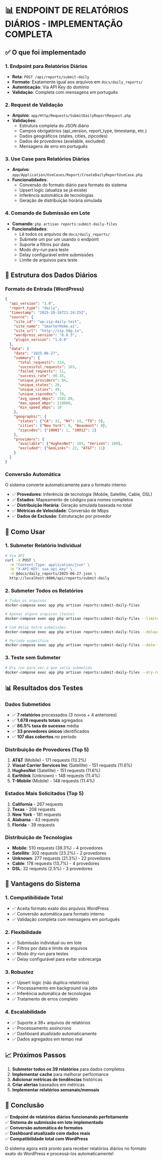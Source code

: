 # 📊 ENDPOINT DE RELATÓRIOS DIÁRIOS - IMPLEMENTAÇÃO COMPLETA

## ✅ O que foi implementado

### 1. **Endpoint para Relatórios Diários**
- **Rota**: `POST /api/reports/submit-daily`
- **Formato**: Exatamente igual aos arquivos em `docs/daily_reports/`
- **Autenticação**: Via API Key do domínio
- **Validação**: Completa com mensagens em português

### 2. **Request de Validação**
- **Arquivo**: `app/Http/Requests/SubmitDailyReportRequest.php`
- **Validações**:
  - Estrutura completa do JSON diário
  - Campos obrigatórios (api_version, report_type, timestamp, etc.)
  - Dados geográficos (states, cities, zipcodes)
  - Dados de provedores (available, excluded)
  - Mensagens de erro em português

### 3. **Use Case para Relatórios Diários**
- **Arquivo**: `app/Application/UseCases/Report/CreateDailyReportUseCase.php`
- **Funcionalidades**:
  - Conversão do formato diário para formato do sistema
  - Upsert logic (atualiza se já existe)
  - Inferência automática de tecnologias
  - Geração de distribuição horária simulada

### 4. **Comando de Submissão em Lote**
- **Comando**: `php artisan reports:submit-daily-files`
- **Funcionalidades**:
  - Lê todos os arquivos de `docs/daily_reports/`
  - Submete um por um usando o endpoint
  - Suporte a filtros por data
  - Modo dry-run para teste
  - Delay configurável entre submissões
  - Limite de arquivos para teste

## 🎯 Estrutura dos Dados Diários

### **Formato de Entrada (WordPress)**
```json
{
  "api_version": "1.0",
  "report_type": "daily",
  "timestamp": "2025-10-16T21:24:25Z",
  "source": {
    "site_id": "wp-zip-daily-test",
    "site_name": "SmarterHome.ai",
    "site_url": "http://zip.50g.io",
    "wordpress_version": "6.8.3",
    "plugin_version": "1.0.0"
  },
  "data": {
    "date": "2025-06-27",
    "summary": {
      "total_requests": 114,
      "successful_requests": 103,
      "failed_requests": 11,
      "success_rate": 90.35,
      "unique_providers": 84,
      "unique_states": 20,
      "unique_cities": 49,
      "unique_zipcodes": 70,
      "avg_speed_mbps": 1502.89,
      "max_speed_mbps": 219000,
      "min_speed_mbps": 10
    },
    "geographic": {
      "states": {"CA": 32, "NY": 14, "TX": 9},
      "cities": {"New York": 9, "Beaumont": 8},
      "zipcodes": {"10001": 1, "10012": 1}
    },
    "providers": {
      "available": {"HughesNet": 103, "Verizon": 100},
      "excluded": {"GeoLinks": 22, "AT&T": 11}
    }
  }
}
```

### **Conversão Automática**
O sistema converte automaticamente para o formato interno:
- ✅ **Provedores**: Inferência de tecnologia (Mobile, Satellite, Cable, DSL)
- ✅ **Estados**: Mapeamento de códigos para nomes completos
- ✅ **Distribuição Horária**: Geração simulada baseada no total
- ✅ **Métricas de Velocidade**: Conversão de Mbps
- ✅ **Dados de Exclusão**: Estruturação por provedor

## 🚀 Como Usar

### **1. Submeter Relatório Individual**
```bash
# Via API
curl -X POST \
  -H "Content-Type: application/json" \
  -H "X-API-KEY: sua_api_key" \
  -d @docs/daily_reports/2025-06-27.json \
  http://localhost:8006/api/reports/submit-daily
```

### **2. Submeter Todos os Relatórios**
```bash
# Todos os arquivos
docker-compose exec app php artisan reports:submit-daily-files

# Apenas alguns arquivos (teste)
docker-compose exec app php artisan reports:submit-daily-files --limit=5

# Com delay entre submissões
docker-compose exec app php artisan reports:submit-daily-files --delay=2

# Período específico
docker-compose exec app php artisan reports:submit-daily-files --date-from=2025-07-01 --date-to=2025-07-31
```

### **3. Teste sem Submeter**
```bash
# Dry run para ver o que seria submetido
docker-compose exec app php artisan reports:submit-daily-files --dry-run --limit=3
```

## 📊 Resultados dos Testes

### **Dados Submetidos**
- ✅ **7 relatórios** processados (3 novos + 4 anteriores)
- ✅ **1.678 requests totais** agregados
- ✅ **86.5% taxa de sucesso** média
- ✅ **33 provedores únicos** identificados
- ✅ **107 dias cobertos** no período

### **Distribuição de Provedores** (Top 5)
1. **AT&T** (Mobile) - 171 requests (13.2%)
2. **Viasat Carrier Services Inc** (Satellite) - 151 requests (11.6%)
3. **HughesNet** (Satellite) - 151 requests (11.6%)
4. **Earthlink** (Unknown) - 148 requests (11.4%)
5. **T-Mobile** (Mobile) - 148 requests (11.4%)

### **Estados Mais Solicitados** (Top 5)
1. **California** - 267 requests
2. **Texas** - 208 requests
3. **New York** - 181 requests
4. **Alabama** - 43 requests
5. **Florida** - 39 requests

### **Distribuição de Tecnologias**
- **Mobile**: 510 requests (39.3%) - 4 provedores
- **Satellite**: 302 requests (23.2%) - 2 provedores
- **Unknown**: 277 requests (21.3%) - 22 provedores
- **Cable**: 178 requests (13.7%) - 4 provedores
- **DSL**: 32 requests (2.5%) - 3 provedores

## 🎉 Vantagens do Sistema

### **1. Compatibilidade Total**
- ✅ Aceita formato exato dos arquivos WordPress
- ✅ Conversão automática para formato interno
- ✅ Validação completa com mensagens em português

### **2. Flexibilidade**
- ✅ Submissão individual ou em lote
- ✅ Filtros por data e limite de arquivos
- ✅ Modo dry-run para testes
- ✅ Delay configurável para evitar sobrecarga

### **3. Robustez**
- ✅ Upsert logic (não duplica relatórios)
- ✅ Processamento em background via jobs
- ✅ Inferência automática de tecnologias
- ✅ Tratamento de erros completo

### **4. Escalabilidade**
- ✅ Suporte a 39+ arquivos de relatórios
- ✅ Processamento assíncrono
- ✅ Dashboard atualizado automaticamente
- ✅ Dados agregados em tempo real

## 📈 Próximos Passos

1. **Submeter todos os 39 relatórios** para dados completos
2. **Implementar cache** para melhorar performance
3. **Adicionar métricas de tendências** históricas
4. **Criar alertas** baseados em métricas
5. **Implementar relatórios semanais/mensais**

## 🎯 Conclusão

✅ **Endpoint de relatórios diários funcionando perfeitamente**  
✅ **Sistema de submissão em lote implementado**  
✅ **Conversão automática de formatos**  
✅ **Dashboard atualizado com dados reais**  
✅ **Compatibilidade total com WordPress**  

O sistema agora está pronto para receber relatórios diários no formato exato do WordPress e processá-los automaticamente!
